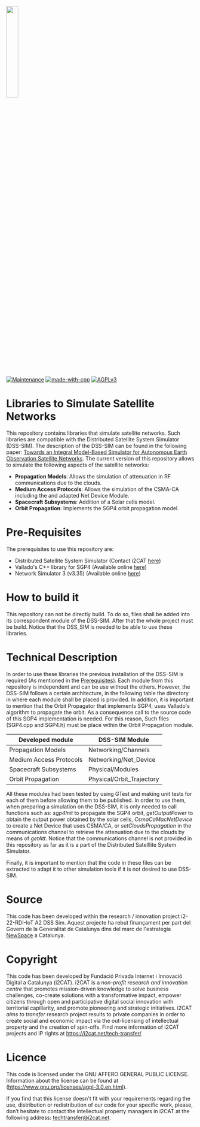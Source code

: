 <img src="https://wikifab.org/images/b/b6/Group-i2CAT_logo-color-alta.jpg" width=25% height=25%>

[![Maintenance](https://img.shields.io/badge/Status-Maintained-green.svg)]()
[![made-with-cpp](https://img.shields.io/badge/Made%20with-C%2B%2B-blue)](https://isocpp.org/)
[![AGPLv3](https://img.shields.io/badge/License-AGPLv3-blue.svg)](https://www.gnu.org/licenses/agpl-3.0.en.html)


# Libraries to Simulate Satellite Networks
This repository contains libraries that simulate satellite networks. Such libraries are compatible with the Distributed Satellite System Simulator (DSS-SIM). The description of the DSS-SIM can be found in the following paper: [Towards an Integral Model-Based Simulator for Autonomous Earth Observation Satellite Networks](https://ieeexplore.ieee.org/abstract/document/8517811). The current version of this repository allows to simulate the following aspects of the satellite networks:
* **Propagation Models**: Allows the simulation of attenuation in RF communications due to the clouds.
* **Medium Access Protocols**: Allows the simulation of the CSMA-CA including the and adapted Net Device Module.
* **Spacecraft Subsystems**: Addition of a Solar cells model.
* **Orbit Propagation**: Implements the SGP4 orbit propagation model.

# Pre-Requisites
The prerequisites to use this repository are:
* Distributed Satellite System Simulator (Contact i2CAT [here](https://i2cat.net/contact/))
* Vallado's C++ library for SGP4 (Available online [here](https://github.com/Spacecraft-Code/Vallado/tree/master/cpp/SGP4/SGP4))
* Network Simulator 3 (v3.35) (Available online [here](https://www.nsnam.org/releases/ns-3-35/))

# How to build it
This repository can not be directly build. To do so, files shall be added into its correspondent module of the DSS-SIM. After that the whole project must be build. Notice that the DSS_SIM is needed to be able to use these libraries.

# Technical Description
In order to use these libraries the previous installation of the DSS-SIM is required (As mentioned in the [Prerequisites](#pre-requisites)). Each module from this repository is independent and can be use without the others. However, the DSS-SIM follows a certain architecture, in the following table the directory in where each module shall be placed is provided. In addition, it is important to mention that the Orbit Propagator that implements SGP4, uses Vallado's algorithm to propagate the orbit. As a consequence call to the source code of this SGP4 implementation is needed. For this reason, Such files (SGP4.cpp and SGP4.h) must be place within the Orbit Propagation module.

|Developed module          |DSS-SIM Module            |
|--------------------------|--------------------------|
|Propagation Models        |Networking/Channels       |
|Medium Access Protocols   |Networking/Net_Device     |
|Spacecraft Subsystems     |Physical/Modules          |
|Orbit Propagation         |Physical/Orbit_Trajectory |

All these modules had been tested by using GTest and making unit tests for each of them before allowing them to be published. In order to use them, when preparing a simulation on the DSS-SIM, it is only needed to call functions such as: *sgp4Init* to propagate the SGP4 orbit, *getOutputPower* to obtain the output power obtained by the solar cells, *CsmaCaMacNetDevice* to create a Net Device that uses CSMA/CA, or *setCloudsPropagation* in the communications channel to retrieve the attenuation due to the clouds by means of *getAtt*. Notice that the communications channel is not provided in this repository as far as it is a part of the Distributed Satelllite System Simulator.

Finally, it is important to mention that the code in these files can be extracted to adapt it to other simulation tools if it is not desired to use DSS-SIM.

# Source
This code has been developed within the research / innovation project i2-22-RDI-IoT A2 DSS Sim. 
Aquest projecte ha rebut finançament per part del Govern de la Generalitat de Catalunya dins del marc de l'estrategia [NewSpace](https://www.accio.gencat.cat/ca/serveis/banc-coneixement/cercador/BancConeixement/new_space_a_catalunya) a Catalunya.

# Copyright
This code has been developed by Fundació Privada Internet i Innovació Digital a Catalunya (i2CAT). i2CAT is a *non-profit research and innovation centre* that  promotes mission-driven knowledge to solve business challenges, co-create solutions with a transformative impact, empower citizens through open and participative digital social innovation with territorial capillarity, and promote pioneering and strategic initiatives. i2CAT *aims to transfer* research project results to private companies in order to create social and economic impact via the out-licensing of intellectual property and the creation of spin-offs.
Find more information of i2CAT projects and IP rights at https://i2cat.net/tech-transfer/

# Licence
This code is licensed under the GNU AFFERO GENERAL PUBLIC LICENSE. Information about the license can be found at (https://www.gnu.org/licenses/agpl-3.0.en.html).

If you find that this license doesn't fit with your requirements regarding the use, distribution or redistribution of our code for your specific work, please, don’t hesitate to contact the intellectual property managers in i2CAT at the following address: techtransfer@i2cat.net.